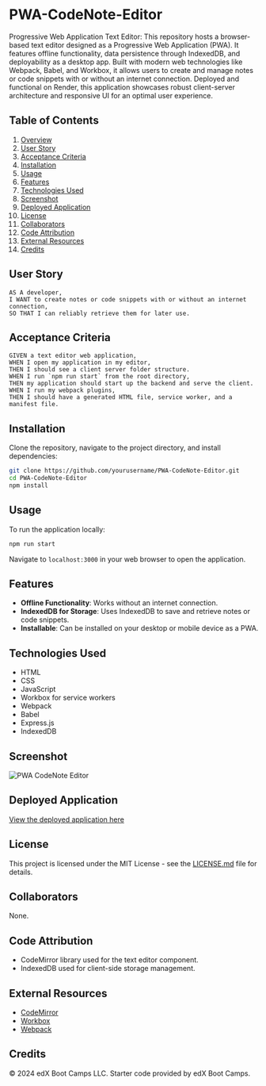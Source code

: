 # PWA-CodeNote-Editor
 Progressive Web Application Text Editor: This repository hosts a browser-based text editor designed as a Progressive Web Application (PWA). It features offline functionality, data persistence through IndexedDB, and deployability as a desktop app. Built with modern web technologies like Webpack, Babel, and Workbox, it allows users to create and manage notes or code snippets with or without an internet connection. Deployed and functional on Render, this application showcases robust client-server architecture and responsive UI for an optimal user experience.

## Table of Contents
1. [Overview](#overview)
2. [User Story](#user-story)
3. [Acceptance Criteria](#acceptance-criteria)
4. [Installation](#installation)
5. [Usage](#usage)
6. [Features](#features)
7. [Technologies Used](#technologies-used)
8. [Screenshot](#screenshot)
9. [Deployed Application](#deployed-application)
10. [License](#license)
11. [Collaborators](#collaborators)
12. [Code Attribution](#code-attribution)
13. [External Resources](#external-resources)
14. [Credits](#credits)


## User Story
```
AS A developer,
I WANT to create notes or code snippets with or without an internet connection,
SO THAT I can reliably retrieve them for later use.
```

## Acceptance Criteria
```
GIVEN a text editor web application,
WHEN I open my application in my editor,
THEN I should see a client server folder structure.
WHEN I run `npm run start` from the root directory,
THEN my application should start up the backend and serve the client.
WHEN I run my webpack plugins,
THEN I should have a generated HTML file, service worker, and a manifest file.
```

## Installation
Clone the repository, navigate to the project directory, and install dependencies:
```bash
git clone https://github.com/yourusername/PWA-CodeNote-Editor.git
cd PWA-CodeNote-Editor
npm install
```

## Usage
To run the application locally:
```bash
npm run start
```
Navigate to `localhost:3000` in your web browser to open the application.

## Features
- **Offline Functionality**: Works without an internet connection.
- **IndexedDB for Storage**: Uses IndexedDB to save and retrieve notes or code snippets.
- **Installable**: Can be installed on your desktop or mobile device as a PWA.

## Technologies Used
- HTML
- CSS
- JavaScript
- Workbox for service workers
- Webpack
- Babel
- Express.js
- IndexedDB

## Screenshot
![PWA CodeNote Editor](url_to_screenshot)

## Deployed Application
[View the deployed application here](url_to_deployed_application)

## License
This project is licensed under the MIT License - see the [LICENSE.md](LICENSE) file for details.

## Collaborators
None.

## Code Attribution
- CodeMirror library used for the text editor component.
- IndexedDB used for client-side storage management.

## External Resources
- [CodeMirror](https://codemirror.net/)
- [Workbox](https://developers.google.com/web/tools/workbox)
- [Webpack](https://webpack.js.org/)

## Credits
© 2024 edX Boot Camps LLC. Starter code provided by edX Boot Camps.
